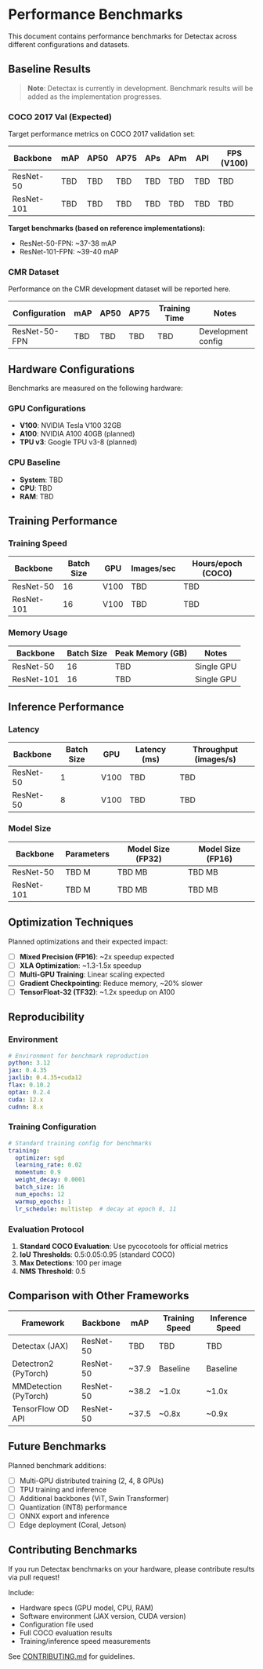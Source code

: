 # Performance Benchmarks

This document contains performance benchmarks for Detectax across different configurations and datasets.

## Baseline Results

> **Note**: Detectax is currently in development. Benchmark results will be added as the implementation progresses.

### COCO 2017 Val (Expected)

Target performance metrics on COCO 2017 validation set:

| Backbone | mAP | AP50 | AP75 | APs | APm | APl | FPS (V100) |
|----------|-----|------|------|-----|-----|-----|------------|
| ResNet-50 | TBD | TBD | TBD | TBD | TBD | TBD | TBD |
| ResNet-101 | TBD | TBD | TBD | TBD | TBD | TBD | TBD |

**Target benchmarks (based on reference implementations):**
- ResNet-50-FPN: ~37-38 mAP
- ResNet-101-FPN: ~39-40 mAP

### CMR Dataset

Performance on the CMR development dataset will be reported here.

| Configuration | mAP | AP50 | AP75 | Training Time | Notes |
|---------------|-----|------|------|---------------|-------|
| ResNet-50-FPN | TBD | TBD | TBD | TBD | Development config |

## Hardware Configurations

Benchmarks are measured on the following hardware:

### GPU Configurations
- **V100**: NVIDIA Tesla V100 32GB
- **A100**: NVIDIA A100 40GB (planned)
- **TPU v3**: Google TPU v3-8 (planned)

### CPU Baseline
- **System**: TBD
- **CPU**: TBD
- **RAM**: TBD

## Training Performance

### Training Speed

| Backbone | Batch Size | GPU | Images/sec | Hours/epoch (COCO) |
|----------|-----------|-----|------------|-------------------|
| ResNet-50 | 16 | V100 | TBD | TBD |
| ResNet-101 | 16 | V100 | TBD | TBD |

### Memory Usage

| Backbone | Batch Size | Peak Memory (GB) | Notes |
|----------|-----------|------------------|-------|
| ResNet-50 | 16 | TBD | Single GPU |
| ResNet-101 | 16 | TBD | Single GPU |

## Inference Performance

### Latency

| Backbone | Batch Size | GPU | Latency (ms) | Throughput (images/s) |
|----------|-----------|-----|--------------|----------------------|
| ResNet-50 | 1 | V100 | TBD | TBD |
| ResNet-50 | 8 | V100 | TBD | TBD |

### Model Size

| Backbone | Parameters | Model Size (FP32) | Model Size (FP16) |
|----------|-----------|-------------------|-------------------|
| ResNet-50 | TBD M | TBD MB | TBD MB |
| ResNet-101 | TBD M | TBD MB | TBD MB |

## Optimization Techniques

Planned optimizations and their expected impact:

- [ ] **Mixed Precision (FP16)**: ~2x speedup expected
- [ ] **XLA Optimization**: ~1.3-1.5x speedup
- [ ] **Multi-GPU Training**: Linear scaling expected
- [ ] **Gradient Checkpointing**: Reduce memory, ~20% slower
- [ ] **TensorFloat-32 (TF32)**: ~1.2x speedup on A100

## Reproducibility

### Environment

```yaml
# Environment for benchmark reproduction
python: 3.12
jax: 0.4.35
jaxlib: 0.4.35+cuda12
flax: 0.10.2
optax: 0.2.4
cuda: 12.x
cudnn: 8.x
```

### Training Configuration

```yaml
# Standard training config for benchmarks
training:
  optimizer: sgd
  learning_rate: 0.02
  momentum: 0.9
  weight_decay: 0.0001
  batch_size: 16
  num_epochs: 12
  warmup_epochs: 1
  lr_schedule: multistep  # decay at epoch 8, 11
```

### Evaluation Protocol

1. **Standard COCO Evaluation**: Use pycocotools for official metrics
2. **IoU Thresholds**: 0.5:0.05:0.95 (standard COCO)
3. **Max Detections**: 100 per image
4. **NMS Threshold**: 0.5

## Comparison with Other Frameworks

| Framework | Backbone | mAP | Training Speed | Inference Speed |
|-----------|----------|-----|----------------|-----------------|
| Detectax (JAX) | ResNet-50 | TBD | TBD | TBD |
| Detectron2 (PyTorch) | ResNet-50 | ~37.9 | Baseline | Baseline |
| MMDetection (PyTorch) | ResNet-50 | ~38.2 | ~1.0x | ~1.0x |
| TensorFlow OD API | ResNet-50 | ~37.5 | ~0.8x | ~0.9x |

## Future Benchmarks

Planned benchmark additions:

- [ ] Multi-GPU distributed training (2, 4, 8 GPUs)
- [ ] TPU training and inference
- [ ] Additional backbones (ViT, Swin Transformer)
- [ ] Quantization (INT8) performance
- [ ] ONNX export and inference
- [ ] Edge deployment (Coral, Jetson)

## Contributing Benchmarks

If you run Detectax benchmarks on your hardware, please contribute results via pull request!

Include:
- Hardware specs (GPU model, CPU, RAM)
- Software environment (JAX version, CUDA version)
- Configuration file used
- Full COCO evaluation results
- Training/inference speed measurements

See [CONTRIBUTING.md](../CONTRIBUTING.md) for guidelines.
